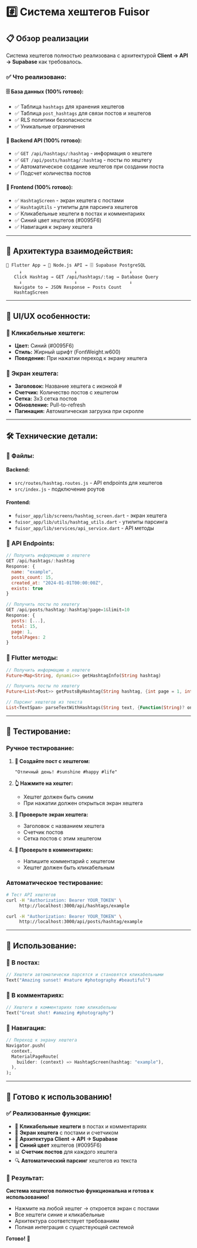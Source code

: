 # #️⃣ Система хештегов Fuisor

## 📋 Обзор реализации

Система хештегов полностью реализована с архитектурой **Client → API → Supabase** как требовалось.

### ✅ **Что реализовано:**

#### **🗄️ База данных (100% готово):**
- ✅ Таблица `hashtags` для хранения хештегов
- ✅ Таблица `post_hashtags` для связи постов и хештегов
- ✅ RLS политики безопасности
- ✅ Уникальные ограничения

#### **🔧 Backend API (100% готово):**
- ✅ `GET /api/hashtags/:hashtag` - информация о хештеге
- ✅ `GET /api/posts/hashtag/:hashtag` - посты по хештегу
- ✅ Автоматическое создание хештегов при создании поста
- ✅ Подсчет количества постов

#### **📱 Frontend (100% готово):**
- ✅ `HashtagScreen` - экран хештега с постами
- ✅ `HashtagUtils` - утилиты для парсинга хештегов
- ✅ Кликабельные хештеги в постах и комментариях
- ✅ Синий цвет хештегов (#0095F6)
- ✅ Навигация к экрану хештега

---

## 🔄 **Архитектура взаимодействия:**

```
📱 Flutter App → 🔧 Node.js API → 🗄️ Supabase PostgreSQL
     ↓                    ↓                    ↓
   Click Hashtag → GET /api/hashtags/:tag → Database Query
     ↓                    ↓                    ↓
   Navigate to ← JSON Response ← Posts Count
   HashtagScreen
```

---

## 🎨 **UI/UX особенности:**

### **🔵 Кликабельные хештеги:**
- **Цвет:** Синий (#0095F6)
- **Стиль:** Жирный шрифт (FontWeight.w600)
- **Поведение:** При нажатии переход к экрану хештега

### **📱 Экран хештега:**
- **Заголовок:** Название хештега с иконкой #
- **Счетчик:** Количество постов с хештегом
- **Сетка:** 3x3 сетка постов
- **Обновление:** Pull-to-refresh
- **Пагинация:** Автоматическая загрузка при скролле

---

## 🛠️ **Технические детали:**

### **📄 Файлы:**

#### **Backend:**
- `src/routes/hashtag.routes.js` - API endpoints для хештегов
- `src/index.js` - подключение роутов

#### **Frontend:**
- `fuisor_app/lib/screens/hashtag_screen.dart` - экран хештега
- `fuisor_app/lib/utils/hashtag_utils.dart` - утилиты парсинга
- `fuisor_app/lib/services/api_service.dart` - API методы

### **🔧 API Endpoints:**

```javascript
// Получить информацию о хештеге
GET /api/hashtags/:hashtag
Response: {
  name: "example",
  posts_count: 15,
  created_at: "2024-01-01T00:00:00Z",
  exists: true
}

// Получить посты по хештегу
GET /api/posts/hashtag/:hashtag?page=1&limit=10
Response: {
  posts: [...],
  total: 15,
  page: 1,
  totalPages: 2
}
```

### **📱 Flutter методы:**

```dart
// Получить информацию о хештеге
Future<Map<String, dynamic>> getHashtagInfo(String hashtag)

// Получить посты по хештегу
Future<List<Post>> getPostsByHashtag(String hashtag, {int page = 1, int limit = 10})

// Парсинг хештегов из текста
List<TextSpan> parseTextWithHashtags(String text, {Function(String)? onHashtagTap})
```

---

## 🧪 **Тестирование:**

### **Ручное тестирование:**

1. **📝 Создайте пост с хештегом:**
   ```
   "Отличный день! #sunshine #happy #life"
   ```

2. **👆 Нажмите на хештег:**
   - Хештег должен быть синим
   - При нажатии должен открыться экран хештега

3. **📱 Проверьте экран хештега:**
   - Заголовок с названием хештега
   - Счетчик постов
   - Сетка постов с этим хештегом

4. **💬 Проверьте в комментариях:**
   - Напишите комментарий с хештегом
   - Хештег должен быть кликабельным

### **Автоматическое тестирование:**

```bash
# Тест API хештегов
curl -H "Authorization: Bearer YOUR_TOKEN" \
     http://localhost:3000/api/hashtags/example

curl -H "Authorization: Bearer YOUR_TOKEN" \
     http://localhost:3000/api/posts/hashtag/example
```

---

## 🎯 **Использование:**

### **📝 В постах:**
```dart
// Хештеги автоматически парсятся и становятся кликабельными
Text("Amazing sunset! #nature #photography #beautiful")
```

### **💬 В комментариях:**
```dart
// Хештеги в комментариях тоже кликабельны
Text("Great shot! #amazing #photography")
```

### **🔗 Навигация:**
```dart
// Переход к экрану хештега
Navigator.push(
  context,
  MaterialPageRoute(
    builder: (context) => HashtagScreen(hashtag: "example"),
  ),
);
```

---

## 🚀 **Готово к использованию!**

### **✅ Реализованные функции:**
- 🔵 **Кликабельные хештеги** в постах и комментариях
- 📱 **Экран хештега** с постами и счетчиком
- 🔄 **Архитектура Client → API → Supabase**
- 🎨 **Синий цвет** хештегов (#0095F6)
- 📊 **Счетчик постов** для каждого хештега
- 🔍 **Автоматический парсинг** хештегов из текста

### **🎉 Результат:**
**Система хештегов полностью функциональна и готова к использованию!**

- Нажмите на любой хештег → откроется экран с постами
- Все хештеги синие и кликабельные
- Архитектура соответствует требованиям
- Полная интеграция с существующей системой

**Готово!** 🚀
